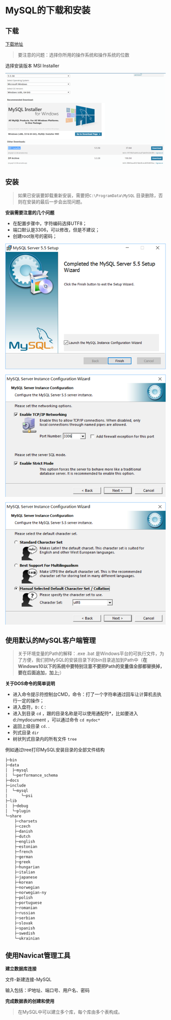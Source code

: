 # MySQL的下载和安装

## 下载

[下载地址](https://dev.mysql.com/downloads/mysql/)

> 要注意的问题：选择你所用的操作系统和操作系统的位数

选择安装版本 MSI Installer

![](/assets/001.png)

## 安装

> 如果已安装要卸载重新安装，需要把`C:\ProgramData\MySQL` 目录删除，否则在安装的最后一步会出现问题。

**安装需要注意的几个问题**

- 在配置步骤中，字符编码选择UTF8；
- 端口默认是3306，可以修改，但是不建议；
- 创建root账号的密码；

![](/assets/002.png)

![](/assets/003.png)

![](/assets/004.png)

## 使用默认的MySQL客户端管理

> 关于环境变量的Path的解释：.exe .bat 是Windows平台的可执行文件，为了方便，我们把MySQL的安装目录下的bin目录追加到Path中（**在Windows10以下的系统中要特别注意不要把Path的变量值全部都替换掉，要在后面追加，加上;**）

**关于DOS命令的简单说明**

- 进入命令提示符控制台CMD，命令：打了一个字符串通过回车让计算机去执行一定的操作；
- 进入盘符，`D:` `C：`
- 进入到目录 `cd` ，跟的目录名称是可以使用通配符*，比如要进入 d:/mydocument ，可以通过命令 `cd mydoc*`
- 返回上级目录 `cd..`
- 列式目录 `dir`
- 树状列式目录内的所有文件 `tree`

例如通过tree打印MySQL安装目录的全部文件结构


    ├─bin
    ├─data
    │  ├─mysql
    │  └─performance_schema
    ├─docs
    ├─include
    │  └─mysql
    │      └─psi
    ├─lib
    │  ├─debug
    │  └─plugin
    └─share
        ├─charsets
        ├─czech
        ├─danish
        ├─dutch
        ├─english
        ├─estonian
        ├─french
        ├─german
        ├─greek
        ├─hungarian
        ├─italian
        ├─japanese
        ├─korean
        ├─norwegian
        ├─norwegian-ny
        ├─polish
        ├─portuguese
        ├─romanian
        ├─russian
        ├─serbian
        ├─slovak
        ├─spanish
        ├─swedish
        └─ukrainian


## 使用Navicat管理工具

**建立数据库连接**

文件-新建连接-MySQL

输入包括：IP地址、端口号、用户名、密码

**完成数据表的创建和使用**

> 在MySQL中可以建立多个库，每个库由多个表构成。






